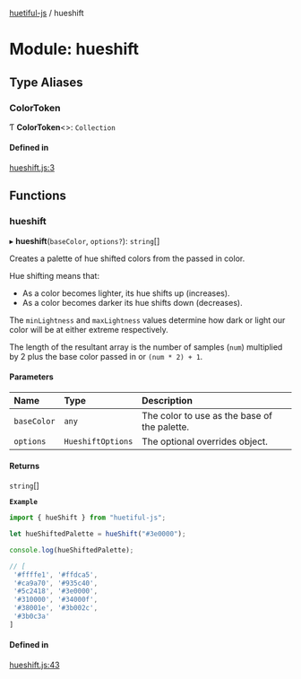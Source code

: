 [huetiful-js](../README.md) / hueshift

# Module: hueshift

## Type Aliases

### ColorToken

Ƭ **ColorToken**\<\>: `Collection`

#### Defined in

[hueshift.js:3](https://github.com/prjctimg/huetiful/blob/5e5fb86/src/hueshift.js#L3)

## Functions

### hueshift

▸ **hueshift**(`baseColor`, `options?`): `string`[]

Creates a palette of hue shifted colors from the passed in color.

Hue shifting means that:

* As a color becomes lighter, its hue shifts up (increases).
* As a color becomes darker its hue shifts down (decreases).

The `minLightness` and `maxLightness` values determine how dark or light our color will be at either extreme respectively.

 The length of the resultant array is the number of samples (`num`) multiplied by 2 plus the base color passed in or `(num * 2) + 1`.

#### Parameters

| Name | Type | Description |
| :------ | :------ | :------ |
| `baseColor` | `any` | The color to use as the base of the palette. |
| `options` | `HueshiftOptions` | The optional overrides object. |

#### Returns

`string`[]

**`Example`**

```ts
import { hueShift } from "huetiful-js";

let hueShiftedPalette = hueShift("#3e0000");

console.log(hueShiftedPalette);

// [
 '#ffffe1', '#ffdca5',
 '#ca9a70', '#935c40',
 '#5c2418', '#3e0000',
 '#310000', '#34000f',
 '#38001e', '#3b002c',
 '#3b0c3a'
]
```

#### Defined in

[hueshift.js:43](https://github.com/prjctimg/huetiful/blob/5e5fb86/src/hueshift.js#L43)
